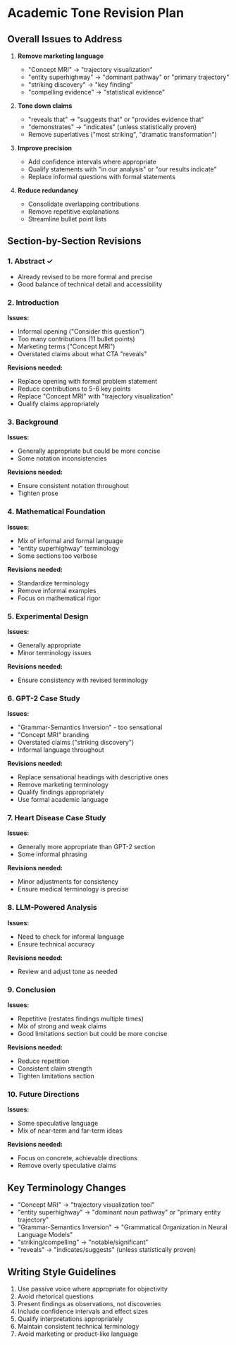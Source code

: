 # Academic Tone Revision Plan

## Overall Issues to Address

1. **Remove marketing language**
   - "Concept MRI" → "trajectory visualization"
   - "entity superhighway" → "dominant pathway" or "primary trajectory"
   - "striking discovery" → "key finding"
   - "compelling evidence" → "statistical evidence"

2. **Tone down claims**
   - "reveals that" → "suggests that" or "provides evidence that"
   - "demonstrates" → "indicates" (unless statistically proven)
   - Remove superlatives ("most striking", "dramatic transformation")

3. **Improve precision**
   - Add confidence intervals where appropriate
   - Qualify statements with "in our analysis" or "our results indicate"
   - Replace informal questions with formal statements

4. **Reduce redundancy**
   - Consolidate overlapping contributions
   - Remove repetitive explanations
   - Streamline bullet point lists

## Section-by-Section Revisions

### 1. Abstract ✓
- Already revised to be more formal and precise
- Good balance of technical detail and accessibility

### 2. Introduction
**Issues:**
- Informal opening ("Consider this question")
- Too many contributions (11 bullet points)
- Marketing terms ("Concept MRI")
- Overstated claims about what CTA "reveals"

**Revisions needed:**
- Replace opening with formal problem statement
- Reduce contributions to 5-6 key points
- Replace "Concept MRI" with "trajectory visualization"
- Qualify claims appropriately

### 3. Background
**Issues:**
- Generally appropriate but could be more concise
- Some notation inconsistencies

**Revisions needed:**
- Ensure consistent notation throughout
- Tighten prose

### 4. Mathematical Foundation
**Issues:**
- Mix of informal and formal language
- "entity superhighway" terminology
- Some sections too verbose

**Revisions needed:**
- Standardize terminology
- Remove informal examples
- Focus on mathematical rigor

### 5. Experimental Design
**Issues:**
- Generally appropriate
- Minor terminology issues

**Revisions needed:**
- Ensure consistency with revised terminology

### 6. GPT-2 Case Study
**Issues:**
- "Grammar-Semantics Inversion" - too sensational
- "Concept MRI" branding
- Overstated claims ("striking discovery")
- Informal language throughout

**Revisions needed:**
- Replace sensational headings with descriptive ones
- Remove marketing terminology
- Qualify findings appropriately
- Use formal academic language

### 7. Heart Disease Case Study
**Issues:**
- Generally more appropriate than GPT-2 section
- Some informal phrasing

**Revisions needed:**
- Minor adjustments for consistency
- Ensure medical terminology is precise

### 8. LLM-Powered Analysis
**Issues:**
- Need to check for informal language
- Ensure technical accuracy

**Revisions needed:**
- Review and adjust tone as needed

### 9. Conclusion
**Issues:**
- Repetitive (restates findings multiple times)
- Mix of strong and weak claims
- Good limitations section but could be more concise

**Revisions needed:**
- Reduce repetition
- Consistent claim strength
- Tighten limitations section

### 10. Future Directions
**Issues:**
- Some speculative language
- Mix of near-term and far-term ideas

**Revisions needed:**
- Focus on concrete, achievable directions
- Remove overly speculative claims

## Key Terminology Changes
- "Concept MRI" → "trajectory visualization tool"
- "entity superhighway" → "dominant noun pathway" or "primary entity trajectory"
- "Grammar-Semantics Inversion" → "Grammatical Organization in Neural Language Models"
- "striking/compelling" → "notable/significant"
- "reveals" → "indicates/suggests" (unless statistically proven)

## Writing Style Guidelines
1. Use passive voice where appropriate for objectivity
2. Avoid rhetorical questions
3. Present findings as observations, not discoveries
4. Include confidence intervals and effect sizes
5. Qualify interpretations appropriately
6. Maintain consistent technical terminology
7. Avoid marketing or product-like language